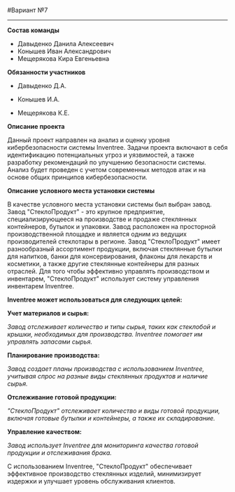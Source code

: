 #Вариант №7
____
__Состав команды__ 
- Давыденко Данила Алексеевич
- Конышев Иван Александрович
- Мещерякова Кира Евгеньевна

__Обязанности участников__
- Давыденко Д.А.

- Конышев И.А.

- Мещерякова К.Е.

__Описание проекта__

Данный проект направлен на анализ и оценку уровня кибербезопасности системы Inventree.
 Задачи проекта включают в себя идентификацию потенциальных угроз и уязвимостей, а также разработку рекомендаций по улучшению безопасности системы.
 Анализ будет проведен с учетом современных методов атак и на основе общих принципов кибербезопасности.

__Описание условного места установки системы__

В качестве условного места установки системы  был выбран завод.
Завод "СтеклоПродукт" - это крупное предприятие, специализирующееся на производстве и продаже стеклянных контейнеров, бутылок и упаковки. Завод расположен на просторной производственной площадке и является одним из ведущих производителей стеклотары в регионе.
Завод "СтеклоПродукт" имеет разнообразный ассортимент продукции, включая стеклянные бутылки для напитков, банки для консервирования, флаконы для лекарств и косметики, а также другие стеклянные контейнеры для разных отраслей.
Для того чтобы эффективно управлять производством и инвентарем, "СтеклоПродукт" использует систему управления инвентарем Inventree.

__Inventree может использоваться для следующих целей:__

  __Учет материалов и сырья:__

   _Завод отслеживает количество и типы сырья, таких как стеклобой и крышки, необходимых для производства. Inventree помогает им управлять запасами сырья._

  __Планирование производства:__ 
  
  _Завод создает планы производства с использованием Inventree, учитывая спрос на разные виды стеклянных продуктов и наличие сырья._

  __Отслеживание готовой продукции:__

  _"СтеклоПродукт" отслеживает количество и виды готовой продукции, включая готовые бутылки и контейнеры, а также их складирование._

  __Управление качеством:__
  
  _Завод использует Inventree для мониторинга качества готовой продукции и отслеживания брака._

С использованием Inventree, "СтеклоПродукт" обеспечивает эффективное производство стеклянных изделий, минимизирует издержки и улучшает уровень обслуживания клиентов.
